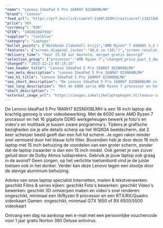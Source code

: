 ```yaml
---
"name": "Lenovo IdeaPad 5 Pro 16ARH7 82SN00BLMH"
"brand": "Lenovo"
"feed_url": "https://prf.hn/click/camref:1100l383M/creativeref:1101l84031/destination:https%3A%2F%2Fwww.coolblue.nl%2Fproduct%2F914487"
"price": 989
"currency": "EUR"
"GTIN": "196803047936"
"supplier": "Coolblue"
"category": "Laptops"
"bullet_points": ["Notebook Clamshell Grijs","AMD Ryzen™ 7 6800HS 3,2 GHz","40,6 cm (16\") 2.5K 2560 x 1600 Pixels IPS LED backlight 16:10","16 GB LPDDR5-SDRAM 6400 MHz","512 GB SSD","AMD Radeon 680M","Wi-Fi 6 (802.11ax) Bluetooth 5.1","Lithium-Polymeer (LiPo) 75 Wh 14,61 uur 100 W","Windows 11 Home 64-bit"]
"features": {"screen_diagonal_inches":"40,6 cm (16\")","screen_resolution":"2560 x 1600 Pixels","processor_family":"AMD Ryzen™ 7","memory_size":"16 GB","memory_type":"LPDDR5-SDRAM","total_storage_space":"512 GB","operating_system":"Windows 11 Home","battery_capacity":"75 Wh","width":"356 mm","depth":"251 mm","height":"16,9 mm","weight":"1,92 kg"}
"delivery_time": "Voor 23.59 uur besteld, morgen gratis bezorgd"
"selection_group": {"processor":"AMD Ryzen 7","changed_price_past_3_days":false,"product_family":"IdeaPad"}
"changed": "2023-12-13 07:15:33"
"seo_header_title": "Lenovo IdeaPad 5 Pro 16ARH7 82SN00BLMH"
"seo_meta_description": "Lenovo IdeaPad 5 Pro 16ARH7 82SN00BLMH"
"seo_h1_title": "Lenovo IdeaPad 5 Pro 16ARH7 82SN00BLMH"
"seo_short_description": "De Lenovo IdeaPad 5 Pro 16ARH7 82SN00BLMH is een 16 inch laptop die krachtig genoeg is voor videobewerking."
"seo_long_description": "Met de 6000 serie AMD Ryzen 7 processor en het 16 gigabyte DDR5 werkgeheugen bewerk je foto's en video's en multitask je tussen zware programma's. Tijdens je grafische bezigheden zie je alle details scherp op het WQXGA beeldscherm, dat 2 keer scherper beeld geeft dan een full hd scherm. Je ogen raken minder snel vermoeid door het blauw licht filter. Bovendien heb je door deze 16 inch laptop met 15 inch behuizing de voordelen van een groter scherm, zonder dat de laptop zwaarder is dan een 15 inch model. Ook geniet je van zuiver geluid door de Dolby Atmos luidsprekers. Gebruik je jouw laptop ook graag in de avond? Geen zorgen, op het verlichte toetsenbord vind je de juiste toetsen ook in het donker. Verder kan deze Lenovo tegen een stootje door de stevige aluminium behuizing. \r\n\r\nAdvies van onze laptop specialist\r\nInternetten, mailen & tekstverwerken: geschikt\r\nFilms & series kijken: geschikt\r\nFoto's bewerken: geschikt\r\nVideo's bewerken: geschikt\r\n3D ontwerpen maken en video's snel renderen: ongeschikt, minimaal een i9/Ryzen 9 processor en een RTX/RX/Quadro videokaart\r\nGamen: ongeschikt, minimaal GTX 1650 of RX 6500/5500 videokaart\r\n\r\nOntvang een dag na aankoop een e-mail met een persoonlijke vouchercode voor 1 jaar gratis Norton 360 Deluxe antivirus."
"short_description": ""
"external_image_url": "https://images.zakelijkelaptopkopen.nl/lenovo-ideapad-5-pro-16arh7-82sn00blmh.webp"
---
```


De Lenovo IdeaPad 5 Pro 16ARH7 82SN00BLMH is een 16 inch laptop die krachtig genoeg is voor videobewerking. Met de 6000 serie AMD Ryzen 7 processor en het 16 gigabyte DDR5 werkgeheugen bewerk je foto's en video's en multitask je tussen zware programma's. Tijdens je grafische bezigheden zie je alle details scherp op het WQXGA beeldscherm, dat 2 keer scherper beeld geeft dan een full hd scherm. Je ogen raken minder snel vermoeid door het blauw licht filter. Bovendien heb je door  deze 16 inch laptop met 15 inch behuizing de voordelen van een groter scherm, zonder dat de laptop zwaarder is dan een 15 inch model. Ook geniet je van zuiver geluid door de Dolby Atmos luidsprekers. Gebruik je jouw laptop ook graag in de avond? Geen zorgen, op het verlichte toetsenbord vind je de juiste toetsen ook in het donker. Verder kan deze Lenovo tegen een stootje door de stevige aluminium behuizing.

Advies van onze laptop specialist
Internetten, mailen & tekstverwerken: geschikt
Films & series kijken: geschikt
Foto's bewerken: geschikt
Video's bewerken: geschikt
3D ontwerpen maken en video's snel renderen: ongeschikt, minimaal een i9/Ryzen 9 processor en een RTX/RX/Quadro videokaart
Gamen: ongeschikt, minimaal GTX 1650 of RX 6500/5500 videokaart

Ontvang een dag na aankoop een e-mail met een persoonlijke vouchercode voor 1 jaar gratis Norton 360 Deluxe antivirus.